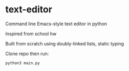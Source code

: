 # text-editor

Command line Emacs-style text editor in python

Inspired from school hw

Built from scratch using doubly-linked lists, static typing

Clone repo then run:

```
python3 main.py
```
